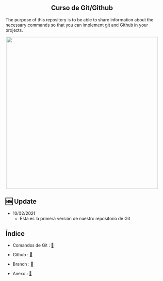 ##  <center>  Curso de Git/Github </center> 


The purpose of this repository is to be able to share information about the necessary commands so that you can implement 
git and Github in your projects.

<p align="center">

<img src="../src/git.png" width="500"/>

<p align="center"></p>

</p align="center">

## 🆕 Update 

- 10/02/2021
    -  Esta es la primera versión de nuestro repositorio de Git

## **Índice** 

* Comandos de Git : <a href="https://github.com/alexliqu09/GitCourse/blob/main/work/Git.md"> 📝 </a>

* Github :  <a href="https://github.com/alexliqu09/GitCourse/blob/main/work/Github.md">  📝 </a> 

* Branch :  <a href="https://github.com/alexliqu09/GitCourse/blob/main/work/Branch.md">  📝 </a>

* Anexo :  <a href="https://github.com/alexliqu09/GitCourse/blob/main/work/Anexo.md">  📝 </a>






